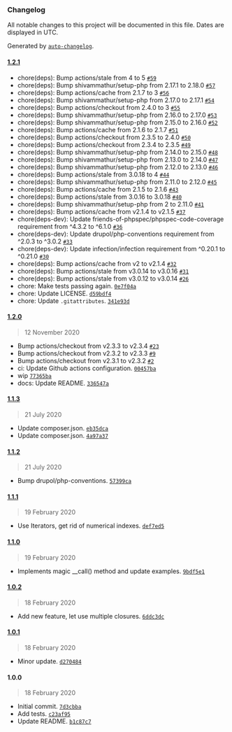 ### Changelog

All notable changes to this project will be documented in this file. Dates are displayed in UTC.

Generated by [`auto-changelog`](https://github.com/CookPete/auto-changelog).

#### [1.2.1](https://github.com/loophp/mock-soapclient/compare/1.2.0...1.2.1)

- chore(deps): Bump actions/stale from 4 to 5 [`#59`](https://github.com/loophp/mock-soapclient/pull/59)
- chore(deps): Bump shivammathur/setup-php from 2.17.1 to 2.18.0 [`#57`](https://github.com/loophp/mock-soapclient/pull/57)
- chore(deps): Bump actions/cache from 2.1.7 to 3 [`#56`](https://github.com/loophp/mock-soapclient/pull/56)
- chore(deps): Bump shivammathur/setup-php from 2.17.0 to 2.17.1 [`#54`](https://github.com/loophp/mock-soapclient/pull/54)
- chore(deps): Bump actions/checkout from 2.4.0 to 3 [`#55`](https://github.com/loophp/mock-soapclient/pull/55)
- chore(deps): Bump shivammathur/setup-php from 2.16.0 to 2.17.0 [`#53`](https://github.com/loophp/mock-soapclient/pull/53)
- chore(deps): Bump shivammathur/setup-php from 2.15.0 to 2.16.0 [`#52`](https://github.com/loophp/mock-soapclient/pull/52)
- chore(deps): Bump actions/cache from 2.1.6 to 2.1.7 [`#51`](https://github.com/loophp/mock-soapclient/pull/51)
- chore(deps): Bump actions/checkout from 2.3.5 to 2.4.0 [`#50`](https://github.com/loophp/mock-soapclient/pull/50)
- chore(deps): Bump actions/checkout from 2.3.4 to 2.3.5 [`#49`](https://github.com/loophp/mock-soapclient/pull/49)
- chore(deps): Bump shivammathur/setup-php from 2.14.0 to 2.15.0 [`#48`](https://github.com/loophp/mock-soapclient/pull/48)
- chore(deps): Bump shivammathur/setup-php from 2.13.0 to 2.14.0 [`#47`](https://github.com/loophp/mock-soapclient/pull/47)
- chore(deps): Bump shivammathur/setup-php from 2.12.0 to 2.13.0 [`#46`](https://github.com/loophp/mock-soapclient/pull/46)
- chore(deps): Bump actions/stale from 3.0.18 to 4 [`#44`](https://github.com/loophp/mock-soapclient/pull/44)
- chore(deps): Bump shivammathur/setup-php from 2.11.0 to 2.12.0 [`#45`](https://github.com/loophp/mock-soapclient/pull/45)
- chore(deps): Bump actions/cache from 2.1.5 to 2.1.6 [`#43`](https://github.com/loophp/mock-soapclient/pull/43)
- chore(deps): Bump actions/stale from 3.0.16 to 3.0.18 [`#40`](https://github.com/loophp/mock-soapclient/pull/40)
- chore(deps): Bump shivammathur/setup-php from 2 to 2.11.0 [`#41`](https://github.com/loophp/mock-soapclient/pull/41)
- chore(deps): Bump actions/cache from v2.1.4 to v2.1.5 [`#37`](https://github.com/loophp/mock-soapclient/pull/37)
- chore(deps-dev): Update friends-of-phpspec/phpspec-code-coverage requirement from ^4.3.2 to ^6.1.0 [`#36`](https://github.com/loophp/mock-soapclient/pull/36)
- chore(deps-dev): Update drupol/php-conventions requirement from ^2.0.3 to ^3.0.2 [`#33`](https://github.com/loophp/mock-soapclient/pull/33)
- chore(deps-dev): Update infection/infection requirement from ^0.20.1 to ^0.21.0 [`#30`](https://github.com/loophp/mock-soapclient/pull/30)
- chore(deps): Bump actions/cache from v2 to v2.1.4 [`#32`](https://github.com/loophp/mock-soapclient/pull/32)
- chore(deps): Bump actions/stale from v3.0.14 to v3.0.16 [`#31`](https://github.com/loophp/mock-soapclient/pull/31)
- chore(deps): Bump actions/stale from v3.0.12 to v3.0.14 [`#26`](https://github.com/loophp/mock-soapclient/pull/26)
- chore: Make tests passing again. [`0e7f04a`](https://github.com/loophp/mock-soapclient/commit/0e7f04a4f61b521d31c975d85ef80145973b11d7)
- chore: Update LICENSE. [`d59bdf4`](https://github.com/loophp/mock-soapclient/commit/d59bdf4b7f73a1ccb59ffecdd80b59b4c037648f)
- chore: Update `.gitattributes`. [`341e93d`](https://github.com/loophp/mock-soapclient/commit/341e93d6f6cc33e53a54cd044a0a2594f9f55c2a)

#### [1.2.0](https://github.com/loophp/mock-soapclient/compare/1.1.3...1.2.0)

> 12 November 2020

- Bump actions/checkout from v2.3.3 to v2.3.4 [`#23`](https://github.com/loophp/mock-soapclient/pull/23)
- Bump actions/checkout from v2.3.2 to v2.3.3 [`#9`](https://github.com/loophp/mock-soapclient/pull/9)
- Bump actions/checkout from v2.3.1 to v2.3.2 [`#2`](https://github.com/loophp/mock-soapclient/pull/2)
- ci: Update Github actions configuration. [`00457ba`](https://github.com/loophp/mock-soapclient/commit/00457babe3c64822d71299682798366c604e6800)
- wip [`77365ba`](https://github.com/loophp/mock-soapclient/commit/77365bad65d78a2e3d6f327f73cf68686ba86116)
- docs: Update README. [`336547a`](https://github.com/loophp/mock-soapclient/commit/336547ae2a7f7e72702e1b5623ec3bcceeb18a0b)

#### [1.1.3](https://github.com/loophp/mock-soapclient/compare/1.1.2...1.1.3)

> 21 July 2020

- Update composer.json. [`eb35dca`](https://github.com/loophp/mock-soapclient/commit/eb35dca47572eade352b8564955820f9de9ad510)
- Update composer.json. [`4a97a37`](https://github.com/loophp/mock-soapclient/commit/4a97a37e7cb9589676b40d26e38fd8cb88e36ffd)

#### [1.1.2](https://github.com/loophp/mock-soapclient/compare/1.1.1...1.1.2)

> 21 July 2020

- Bump drupol/php-conventions. [`57399ca`](https://github.com/loophp/mock-soapclient/commit/57399ca64b173f82f3f39930116899559e1653e5)

#### [1.1.1](https://github.com/loophp/mock-soapclient/compare/1.1.0...1.1.1)

> 19 February 2020

- Use Iterators, get rid of numerical indexes. [`def7ed5`](https://github.com/loophp/mock-soapclient/commit/def7ed5d345f8c61a8ca9365d585ed206caf76e0)

#### [1.1.0](https://github.com/loophp/mock-soapclient/compare/1.0.2...1.1.0)

> 19 February 2020

- Implements magic __call() method and update examples. [`9bdf5e1`](https://github.com/loophp/mock-soapclient/commit/9bdf5e1c27bc3096d4ec13ecc9c2fce98ab5464d)

#### [1.0.2](https://github.com/loophp/mock-soapclient/compare/1.0.1...1.0.2)

> 18 February 2020

- Add new feature, let use multiple closures. [`6ddc3dc`](https://github.com/loophp/mock-soapclient/commit/6ddc3dc4229ae4e44b470b08cad30fbd26bdb803)

#### [1.0.1](https://github.com/loophp/mock-soapclient/compare/1.0.0...1.0.1)

> 18 February 2020

- Minor update. [`d270484`](https://github.com/loophp/mock-soapclient/commit/d2704843e563b9ce8d5dee08fbc2a6304806d334)

#### 1.0.0

> 18 February 2020

- Initial commit. [`7d3cbba`](https://github.com/loophp/mock-soapclient/commit/7d3cbbaa858c730bdf9e185110aa66d2c458df03)
- Add tests. [`c23af95`](https://github.com/loophp/mock-soapclient/commit/c23af951a16eec58cc6b1794fb50502f62b6c935)
- Update README. [`b1c87c7`](https://github.com/loophp/mock-soapclient/commit/b1c87c7e1320f4122a95fc945d8f8001bd03e1e7)
